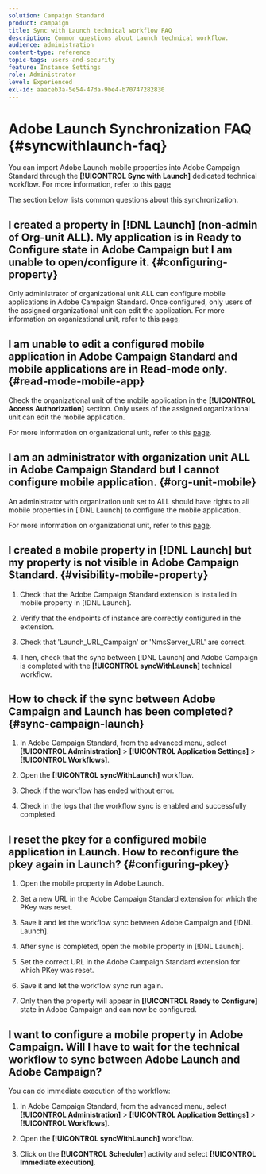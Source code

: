```yaml
---
solution: Campaign Standard
product: campaign
title: Sync with Launch technical workflow FAQ
description: Common questions about Launch technical workflow.
audience: administration
content-type: reference
topic-tags: users-and-security
feature: Instance Settings
role: Administrator
level: Experienced
exl-id: aaaceb3a-5e54-47da-9be4-b70747282830
---
```

# Adobe Launch Synchronization FAQ {#syncwithlaunch-faq}

You can import Adobe Launch mobile properties into Adobe Campaign Standard through the **[!UICONTROL Sync with Launch]** dedicated technical workflow. For more information, refer to this [page](../../administration/using/technical-workflows.md)

The section below lists common questions about this synchronization.

## I created a property in [!DNL Launch] (non-admin of Org-unit ALL). My application is in Ready to Configure state in Adobe Campaign but I am unable to open/configure it. {#configuring-property}

Only administrator of organizational unit ALL can configure mobile applications in Adobe Campaign Standard. Once configured, only users of the assigned organizational unit can edit the 
application. For more information on organizational unit, refer to this [page](../../administration/using/organizational-units.md).

## I am unable to edit a configured mobile application in Adobe Campaign Standard and mobile applications are in Read-mode only. {#read-mode-mobile-app}

Check the organizational unit of the mobile application in the **[!UICONTROL Access Authorization]** section. Only users of the assigned organizational unit can edit the mobile application.

For more information on organizational unit, refer to this [page](../../administration/using/organizational-units.md).

## I am an administrator with organization unit ALL in Adobe Campaign Standard but I cannot configure mobile application. {#org-unit-mobile}

An administrator with organization unit set to ALL should have rights to all mobile properties in [!DNL Launch] to configure the mobile application.

For more information on organizational unit, refer to this [page](../../administration/using/organizational-units.md).

## I created a mobile property in [!DNL Launch] but my property is not visible in Adobe Campaign Standard. {#visibility-mobile-property}

1. Check that the Adobe Campaign Standard extension is installed in mobile property in [!DNL Launch].

1. Verify that the endpoints of instance are correctly configured in the extension.

1. Check that 'Launch_URL_Campaign' or 'NmsServer_URL' are correct.

1. Then, check that the sync between [!DNL Launch] and Adobe Campaign is completed with the **[!UICONTROL syncWithLaunch]** technical workflow.

## How to check if the sync between Adobe Campaign and Launch has been completed? {#sync-campaign-launch}

1. In Adobe Campaign Standard, from the advanced menu, select **[!UICONTROL Administration]** > **[!UICONTROL Application Settings]** > **[!UICONTROL Workflows]**. 

1. Open the **[!UICONTROL syncWithLaunch]** workflow.

1. Check if the workflow has ended without error.

1. Check in the logs that the workflow sync is enabled and successfully completed.

## I reset the pkey for a configured mobile application in Launch. How to reconfigure the pkey again in Launch? {#configuring-pkey}

1. Open the mobile property in Adobe Launch.

1. Set a new URL in the Adobe Campaign Standard extension for which the PKey was reset.

1. Save it and let the workflow sync between Adobe Campaign and [!DNL Launch].

1. After sync is completed, open the mobile property in [!DNL Launch].

1. Set the correct URL in the Adobe Campaign Standard extension for which PKey was reset.

1. Save it and let the workflow sync run again.

1. Only then the property will appear in **[!UICONTROL Ready to Configure]** state in Adobe Campaign and can now be configured.

## I want to configure a mobile property in Adobe Campaign. Will I have to wait for the technical workflow to sync between Adobe Launch and Adobe Campaign?

You can do immediate execution of the workflow:

1. In Adobe Campaign Standard, from the advanced menu, select **[!UICONTROL Administration]** > **[!UICONTROL Application Settings]** > **[!UICONTROL Workflows]**. 

1. Open the **[!UICONTROL syncWithLaunch]** workflow.

1. Click on the **[!UICONTROL Scheduler]** activity and select **[!UICONTROL Immediate execution]**.

